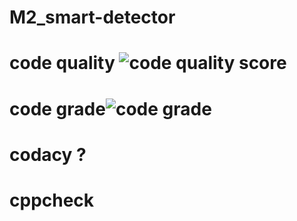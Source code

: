 # M2_smart-detector
# code quality ![code quality score](https://api.codiga.io/project/32870/score/svg)
# code grade![code grade](https://api.codiga.io/project/32870/status/svg)
# codacy ?
# cppcheck 
